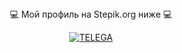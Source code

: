 

<div align="center">
‍💻 Мой профиль на Stepik.org ниже ‍💻 

[![TELEGA](https://theme.zdassets.com/theme_assets/2197147/05bc1afb66ec7da4c7369771042c31bd195bece6.png)](https://stepik.org/users/394640072/profile)
<br>
<br>
<br>

</div>